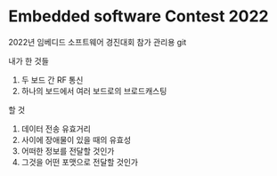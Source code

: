 # Embedded software Contest 2022
2022년 임베디드 소프트웨어 경진대회 참가 관리용 git

내가 한 것들

1. 두 보드 간 RF 통신
2. 하나의 보드에서 여러 보드로의 브로드캐스팅

할 것

1. 데이터 전송 유효거리
2. 사이에 장애물이 있을 때의 유효성
3. 어떠한 정보를 전달할 것인가
4. 그것을 어떤 포맷으로 전달할 것인가

